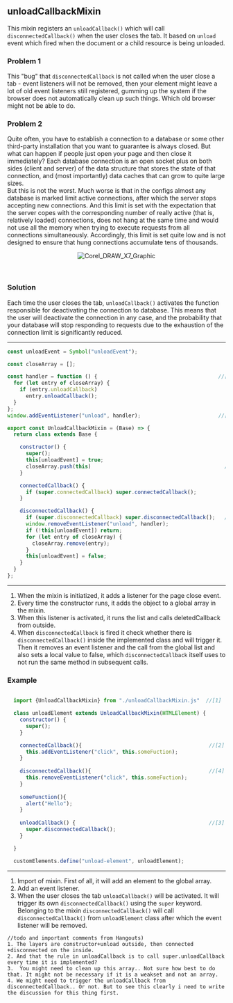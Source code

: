 ## unloadCallbackMixin
 This mixin registers an `unloadCallback()` which will call `disconnectedCallback()` when the user closes the tab. It based on `unload` event which fired when the document or a child resource is being unloaded.
### Problem 1 
This "bug" that `disconnectedCallback` is not called when the user close a tab - event listeners will not be removed, then your element might leave a lot of old event listeners still registered, gumming up the system if the browser does not automatically clean up such things. Which old browser might not be able to do. 
### Problem 2
Quite often, you have to establish a connection to a database or some other third-party installation that you want to guarantee is always closed. But what can happen if people just open your page and then close it immediately? 
Each database connection is an open socket plus on both sides (client and server) of the data structure that stores the state of that connection, and (most importantly) data caches that can grow to quite large sizes.<br>
But this is not the worst. Much worse is that in the configs almost any database is marked limit active connections, after which the server stops accepting new connections. And this limit is set with the expectation that the server copes with the corresponding number of really active (that is, relatively loaded) connections, does not hang at the same time and would not use all the memory when trying to execute requests from all connections simultaneously. Accordingly, this limit is set quite low and is not designed to ensure that hung connections accumulate tens of thousands.

<p align="center">
 <img src="https://preview.ibb.co/j8oXJz/Corel_DRAW_X7_Graphic.png" alt="Corel_DRAW_X7_Graphic" border="0">
</p><br>

### Solution
Each time the user closes the tab, `unloadCallback()` activates the function responsible for deactivating the connection to database. This means that the user will deactivate the connection in any case, and the probability that your database will stop responding to requests due to the exhaustion of the connection limit is significantly reduced.



***

```javascript
const unloadEvent = Symbol("unloadEvent");

const closeArray = [];

const handler = function () {                                       //[3]
  for (let entry of closeArray) {
    if (entry.unloadCallback)
      entry.unloadCallback();
  }
};
window.addEventListener("unload", handler);                         //[1]

export const UnloadCallbackMixin = (Base) => {
  return class extends Base {

    constructor() {
      super();
      this[unloadEvent] = true;
      closeArray.push(this)                                           //[2]
    }

    connectedCallback() {
      if (super.connectedCallback) super.connectedCallback();
    }

    disconnectedCallback() {
      if (super.disconnectedCallback) super.disconnectedCallback();   //[4]
      window.removeEventListener("unload", handler);
      if (!this[unloadEvent]) return;
      for (let entry of closeArray) {
        closeArray.remove(entry);
      }
      this[unloadEvent] = false;
    }
  }
};

```
***
1. When the mixin is initiatized, it adds a listener for the page close event.
2. Every time the constructor runs, it adds the object to a global array in the mixin.
3. When this listener is activated, it runs the list and calls deletedCallback from outside.
4. When `disconnectedCallback` is fired it check whether there is `disconnectedCallback()` inside the implemented class and will trigger it. Then it removes an event listener and the call from the global list and also sets a local value to false, which `disconnectedCallback` itself uses to not run the same method in subsequent calls.

### Example

```javascript

  import {UnloadCallbackMixin} from "./unloadCallbackMixin.js"  //[1]

  class unloadElement extends UnloadCallbackMixin(HTMLElement) {
    constructor() {
      super();
    }

    connectedCallback(){                                         //[2]
      this.addEventListener("click", this.someFuction);
    }
    
    disconnectedCallback(){                                      //[4]
      this.removeEventListener("click", this.someFuction);
    }
    
    someFunction(){
      alert("Hello");
    }
    
    unloadCallback() {                                           //[3]
      super.disconnectedCallback();
    }

  }

  customElements.define("unload-element", unloadElement);

```
***
1. Import of mixin. First of all, it will add an element to the global array.
2. Add an event listener.
3. When the user closes the tab `unloadCallback()` will be activated. It will trigger its own `disconnectedCallback()` using the `super` keyword. Belonging to the mixin `disconnectedCallback()` will call `disconnectedCallback()` from `unloadElement` class after which the event listener will be removed. 

```no-highlight
//todo and important comments from Hangouts)
1. The layers are constructor+unload outside, then connected +disconnected on the inside.
2. And that the rule in unloadCallback is to call super.unloadCallback every time it is implemented?
3.  You might need to clean up this array.. Not sure how best to do that. It might not be necessary if it is a weakset and not an array.
4. We might need to trigger the unloadCallback from disconnectedCallback.. Or not. But to see this clearly i need to write the discussion for this thing first.

```



